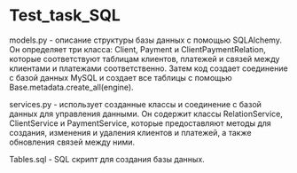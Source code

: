 # Test_task_SQL

models.py  - описание структуры базы данных с помощью SQLAlchemy. Он определяет три класса: Client, Payment и ClientPaymentRelation, которые соответствуют таблицам клиентов, платежей и связей между клиентами и платежами соответственно. Затем код создает соединение с базой данных MySQL и создает все таблицы с помощью Base.metadata.create_all(engine).

services.py - использует созданные классы и соединение с базой данных для управления данными. Он содержит классы RelationService, ClientService и PaymentService, которые предоставляют методы для создания, изменения и удаления клиентов и платежей, а также обновления связей между ними. 

Tables.sql - SQL скрипт для создания базы данных.
